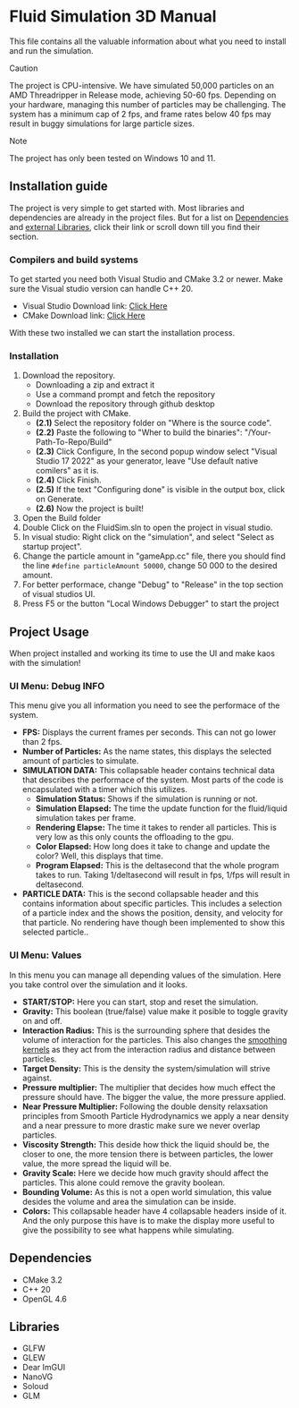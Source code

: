 # Fluid Simulation 3D Manual
This file contains all the valuable information about what you need to install and run the simulation.
> [!CAUTION]  
> The project is CPU-intensive. We have simulated 50,000 particles on an AMD Threadripper in Release mode, achieving 50-60 fps.
> Depending on your hardware, managing this number of particles may be challenging. The system has a minimum cap of 2 fps, and frame rates below 40 fps may result in buggy simulations for large particle sizes.

> [!NOTE]  
> The project has only been tested on Windows 10 and 11.

## Installation guide
The project is very simple to get started with. Most libraries and dependencies are already in the project files.
But for a list on [Dependencies](#dependencies) and [external Libraries](#libraries), click their link or scroll down till you find their section.

### Compilers and build systems
To get started you need both Visual Studio and CMake 3.2 or newer. Make sure the Visual studio version can handle C++ 20.
- Visual Studio Download link: [Click Here](https://visualstudio.microsoft.com/downloads/)  
- CMake Download link: [Click Here](https://cmake.org/download/)  

With these two installed we can start the installation process.

### Installation
1. Download the repository.
    - Downloading a zip and extract it
    - Use a command prompt and fetch the repository
    - Download the repository through github desktop
2. Build the project with CMake.
    - **(2.1)** Select the repository folder on "Where is the source code".
    - **(2.2)** Paste the following to "Wher to build the binaries": "/Your-Path-To-Repo/Build"
    - **(2.3)** Click Configure, In the second popup window select "Visual Studio 17 2022" as your generator, leave "Use default native comilers" as it is.
    - **(2.4)** Click Finish.
    - **(2.5)** If the text "Configuring done" is visible in the output box, click on Generate.
    - **(2.6)** Now the project is built!
3. Open the Build folder
4. Double Click on the FluidSim.sln to open the project in visual studio.
5. In visual studio: Right click on the "simulation", and select "Select as startup project".
6. Change the particle amount in "gameApp.cc" file, there you should find the line `#define particleAmount 50000`, change 50 000 to the desired amount.
7. For better performace, change "Debug" to "Release" in the top section of visual studios UI.
8. Press F5 or the button "Local Windows Debugger" to start the project

## Project Usage
When project installed and working its time to use the UI and make kaos with the simulation!

### UI Menu: Debug INFO
This menu give you all information you need to see the performace of the system.
- **FPS:** Displays the current frames per seconds. This can not go lower than 2 fps.
- **Number of Particles:** As the name states, this displays the selected amount of particles to simulate.
- **SIMULATION DATA:** This collapsable header contains technical data that describes the performace of the system. Most parts of the code is encapsulated with a timer which this utilizes.
    - **Simulation Status:** Shows if the simulation is running or not.
    - **Simulation Elapsed:** The time the update function for the fluid/liquid simulation takes per frame.
    - **Rendering Elapse:** The time it takes to render all particles. This is very low as this only counts the offloading to the gpu.
    - **Color Elapsed:** How long does it take to change and update the color? Well, this displays that time.
    - **Program Elapsed:** This is the deltasecond that the whole program takes to run. Taking 1/deltasecond will result in fps, 1/fps will result in deltasecond.
- **PARTICLE DATA:** This is the second collapsable header and this contains information about specific particles. This includes a selection of a particle index and the shows the position, density, and velocity for that particle. No rendering have though been implemented to show this selected particle..

### UI Menu: Values
In this menu you can manage all depending values of the simulation. Here you take control over the simulation and it looks.
- **START/STOP:** Here you can start, stop and reset the simulation.
- **Gravity:** This boolean (true/false) value make it posible to toggle gravity on and off.
- **Interaction Radius:** This is the surrounding sphere that desides the volume of interaction for the particles. This also changes the [smoothing kernels](https://github.com/Allkams/Fluid-Simulation-3D/blob/main/engine/physics/kernels.h) as they act from the interaction radius and distance between particles.
- **Target Density:** This is the density the system/simulation will strive against.
- **Pressure multiplier:** The multiplier that decides how much effect the pressure should have. The bigger the value, the more pressure applied.
- **Near Pressure Multiplier:** Following the double density relaxsation principles from Smooth Particle Hydrodynamics we apply a near density and a near pressure to more drastic make sure we never overlap particles.
- **Viscosity Strength:** This deside how thick the liquid should be, the closer to one, the more tension there is between particles, the lower value, the more spread the liquid will be.
- **Gravity Scale:** Here we decide how much gravity should affect the particles. This alone could remove the gravity boolean.
- **Bounding Volume:** As this is not a open world simulation, this value desides the volume and area the simulation can be inside.
- **Colors:** This collapsable header have 4 collapsable headers inside of it. And the only purpose this have is to make the display more useful to give the possibility to see what happens while simulating.

## Dependencies
- CMake 3.2
- C++ 20
- OpenGL 4.6

## Libraries
- GLFW
- GLEW
- Dear ImGUI
- NanoVG
- Soloud
- GLM
